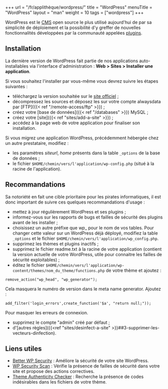 +++
url = "/fr/applithèque/wordpress/"
title = "WordPress"
menuTitle = "WordPress"
layout = "man"
weight = 10
tags = ["wordpress"]
+++

WordPress est le [CMS](http://fr.wikipedia.org/wiki/Syst%C3%A8me_de_gestion_de_contenu) open source le plus utilisé aujourd'hui de par sa simplicité de déploiement et la possibilité d'y greffer de nouvelles fonctionnalités développées par la communauté appelées [plugins](http://wordpress.org/plugins/).

## Installation

La dernière version de WordPress fait partie de nos applications auto-installables via l'interface d'administration : **Web > Sites > Installer une application**.

Si vous souhaitez l'installer par vous-même vous devrez suivre les étapes suivantes :

- téléchargez la version souhaitée sur le [site officiel](http://www.WordPress-fr.net/telechargements/) ;
- décompressez les sources et déposez les sur votre compte alwaysdata par [FTP]({{< ref "/remote-access/ftp" >}}) ;
- créez votre [base de données]({{< ref "/databases" >}}) MySQL ;
- créez votre [site]({{< ref "sites/add-a-site" >}}) ;
- accédez à la page web de votre application pour finaliser son installation.

Si vous migrez une application WordPress, précédemment hébergée chez un autre prestataire, modifiez :

- les paramètres _siteurl_, _home_ présents dans la table `_options` de la base de données ;
- le fichier `$HOME/chemin/vers/l'application/wp-config.php` (situé à la racine de l'application).

## Recommandations

Sa notoriété en fait une cible prioritaire pour les pirates informatiques, il est donc important de suivre ces quelques recommandations d'usage :

- mettez à jour régulièrement WordPress et ses plugins ;
- informez-vous sur les rapports de bugs et failles de sécurité des plugins avant de les installer ;
- choisissez un autre préfixe que _wp__ pour le nom de vos tables. Pour changer cette valeur sur un WordPress déjà déployé, modifiez la table `_options` et le fichier `$HOME/chemin/vers/l'application/wp_config.php`.
- supprimez les thèmes et plugins inactifs ;
- supprimez le fichier readme.txt à la racine de votre application (contient la version actuelle de votre WordPress, utile pour connaitre les failles de sécurité exploitables) ;
- éditez le fichier `$HOME/chemin/vers/l'application/wp-content/themes/nom_du_theme/functions.php` de votre thème et ajoutez :

```
remove_action("wp_head", "wp_generator");
```

Cela masquera le numéro de version dans le meta name generator. Ajoutez :

```
add_filter('login_errors',create_function('$a', "return null;"));
```

Pour masquer les erreurs de connexion.

- supprimez le compte "admin" créé par défaut ;
- d'[autres règles]({{<ref "sites/desinfect-a-site" >}}##3-supprimer-les-vecteurs-dinfection).

## Liens utiles

* [Better WP Security](http://wordpress.org/plugins/better-wp-security/ "Better WP Security") : Améliore la sécurité de votre site WordPress.
* [WP Security Scan](http://wordpress.org/plugins/wp-security-scan/ "WP Security Scan") : Vérifie la présence de failles de sécurité dans votre site et propose des actions correctives.
* [Theme Authenticity Checker](http://wordpress.org/plugins/tac/ "Theme Authenticity Checker") : Recherche la présence de codes indésirables dans les fichiers de votre thème.
